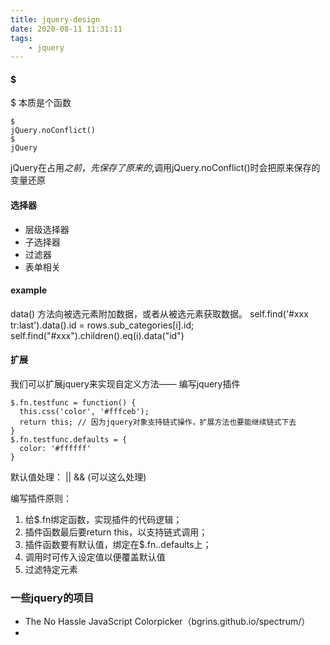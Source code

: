```yaml
---
title: jquery-design
date: 2020-08-11 11:31:11
tags:
    - jquery
---
```

#### $
$ 本质是个函数

```
$
jQuery.noConflict()
$
jQuery
```
jQuery在占用$之前，先保存了原来的$,调用jQuery.noConflict()时会把原来保存的变量还原

#### 选择器
- 层级选择器
- 子选择器
- 过滤器
- 表单相关

#### example
data() 方法向被选元素附加数据，或者从被选元素获取数据。
self.find('#xxx tr:last').data().id = rows.sub_categories[i].id;
self.find("#xxx").children().eq(i).data("id")

#### 扩展
我们可以扩展jquery来实现自定义方法—— 编写jquery插件
```
$.fn.testfunc = function() {
  this.css('color', '#fffceb');
  return this; // 因为jquery对象支持链式操作，扩展方法也要能继续链式下去
}
$.fn.testfunc.defaults = {
  color: '#ffffff'
}
```
默认值处理： || && (可以这么处理)

编写插件原则：
1. 给$.fn绑定函数，实现插件的代码逻辑；
2. 插件函数最后要return this，以支持链式调用；
3. 插件函数要有默认值，绑定在$.fn.<pluginName>.defaults上；
4. 调用时可传入设定值以便覆盖默认值
5. 过滤特定元素


### 一些jquery的项目
- The No Hassle JavaScript Colorpicker（bgrins.github.io/spectrum/）
- 

